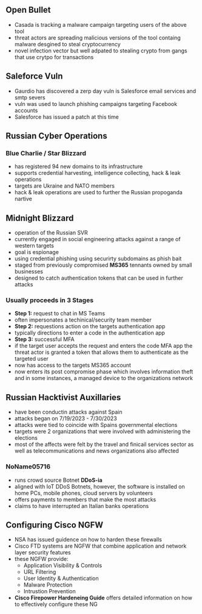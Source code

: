 ## Open Bullet
* Casada is tracking a malware campaign targeting users of the above tool
* threat actors are spreading malicious versions of the tool containg malware desgined to steal cryptocurrency
* novel infection vector but well adpated to stealing crypto from gangs that use crytpo for transactions

## Saleforce Vuln
* Gaurdio has discovered a zerp day vuln is Salesforce email services and smtp severs
* vuln was used to launch phishing campaigns targeting Facebook accounts
* Salesforce has issued a patch at this time

## Russian Cyber Operations
### Blue Charlie / Star Blizzard
* has registered 94 new domains to its infrastructure
* supports credential harvesting, intelligence collecting, hack & leak operations
* targets are Ukraine and NATO members
* hack & leak operations are used to further the Russian propoganda nartive

## Midnight Blizzard
* operation of the Russian SVR
* currently engaged in social engineering attacks against a range of western targets
* goal is espionage
* using credential phishing using securirty subdomains as phish bait
* staged from previously compromised **MS365** tennants owned by small businesses
* designed to catch authentication tokens that can be used in further attacks
### Usually proceeds in 3 Stages
* **Step 1:** request to chat in MS Teams
* often impersonates a techinical/security team member
* **Step 2:** requestions action on the targets authentication app
* typically directions to enter a code in the authentication app
* **Step 3:** successful MFA
* if the target user accepts the request and enters the code MFA app the threat actor is granted a token that allows them to authenticate as the targeted user
* now has access to the targets MS365 account
* now enters its post compromise phase which involves information theft and in some instances, a managed device to the organizations network

## Russian Hacktivist Auxillaries
* have been conductin attacks against Spain
* attacks began on 7/19/2023 - 7/30/2023
* attacks were tied to coincide with Spains governmental elections
* targets were 2 organizations that were involved with administering the elections
* most of the affects were felt by the travel and finicail services sector as well as telecommunications and news organizations also affected
### NoName05716
* runs crowd source Botnet **DDoS-ia**
* aligned with IoT DDoS Botnets, however, the software is installed on home PCs, mobile phones, cloud servers by volunteers
* offers payments to members that make the most attacks
* claims to have interrupted an Italian banks operations

## Configuring Cisco NGFW
* NSA has issued guidence on how to harden these firewalls
* Cisco FTD systems are NGFW that combine application and network layer security features
* these NGFW provide:
  - Application Visibility & Controls
  - URL Filtering
  - User Identity & Authentication
  - Malware Protection
  - Intrustion Prevention
* **Cisco Firepower Hardeneing Guide** offers detailed information on how to effectively configure these NG
